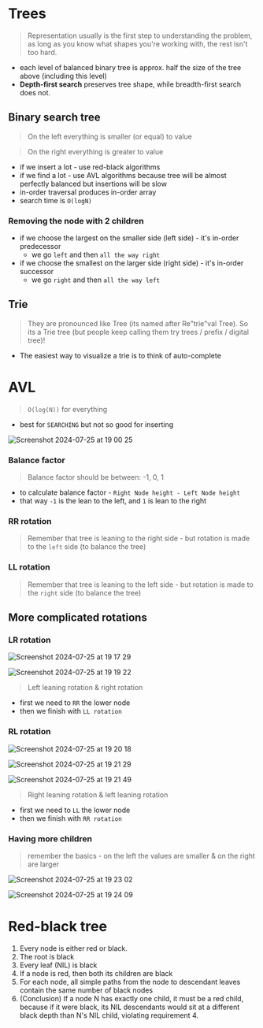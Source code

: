 # Trees
> Representation usually is the first step to understanding the problem, as long as you know what shapes you're working with, the rest isn't too hard.

- each level of balanced binary tree is approx. half the size of the tree above (including this level)
- **Depth-first search** preserves tree shape, while breadth-first search does not.

## Binary search tree
> On the left everything is smaller (or equal) to value

> On the right everything is greater to value
- if we insert a lot - use red-black algorithms
- if we find a lot - use AVL algorithms because tree will be almost perfectly balanced but insertions will be slow
- in-order traversal produces in-order array
- search time is `O(logN)`

### Removing the node with 2 children
- if we choose the largest on the smaller side (left side) - it's in-order predecessor
    - we go `left` and then `all the way right`
- if we choose the smallest on the larger side (right side) - it's in-order successor
    - we go `right` and then `all the way left`

## Trie
> They are pronounced like Tree (its named after Re"trie"val Tree). So its a Trie tree (but people keep calling them try trees / prefix / digital tree)!

- The easiest way to visualize a trie is to think of auto-complete

# AVL
> `O(log(N))` for everything
- best for `SEARCHING` but not so good for inserting 

![Screenshot 2024-07-25 at 19 00 25](https://github.com/user-attachments/assets/c3625778-4967-4675-b428-ea87de491ea8)

### Balance factor
> Balance factor should be between: -1, 0, 1

- to calculate balance factor - `Right Node height - Left Node height`
- that way `-1` is the lean to the left, and `1` is lean to the right

### RR rotation
> Remember that tree is leaning to the right side - but rotation is made to the `left` side (to balance the tree)

### LL rotation
> Remember that tree is leaning to the left side - but rotation is made to the `right` side (to balance the tree)

## More complicated rotations

### LR rotation
![Screenshot 2024-07-25 at 19 17 29](https://github.com/user-attachments/assets/fe6bd6d3-ff39-4dea-b741-9737f768b773)

![Screenshot 2024-07-25 at 19 19 22](https://github.com/user-attachments/assets/f414627a-a707-4deb-ae60-8be9eb87760f)

> Left leaning rotation & right rotation
- first we need to `RR` the lower node
- then we finish with `LL rotation`

### RL rotation
![Screenshot 2024-07-25 at 19 20 18](https://github.com/user-attachments/assets/21fd416b-d89b-432a-9fc4-2a2117afc8f6)

![Screenshot 2024-07-25 at 19 21 29](https://github.com/user-attachments/assets/eaa37c03-eca7-40da-b87b-cf7f04324409)

![Screenshot 2024-07-25 at 19 21 49](https://github.com/user-attachments/assets/03382f9b-4105-4440-a44b-3387c83fccd4)

> Right leaning rotation & left leaning rotation
- first we need to `LL` the lower node
- then we finish with `RR rotation`

### Having more children
> remember the basics - on the left the values are smaller & on the right are larger

![Screenshot 2024-07-25 at 19 23 02](https://github.com/user-attachments/assets/5dbb8886-60a1-40d1-a03f-ff11eacaa34b)

![Screenshot 2024-07-25 at 19 24 09](https://github.com/user-attachments/assets/1452f33c-9da0-4a6d-ac29-4a06817bcde2)

# Red-black tree

1. Every node is either red or black.
2. The root is black
3. Every leaf (NIL) is black
4. If a node is red, then both its children are black
5. For each node, all simple paths from the node to descendant leaves contain the same number of black nodes
6. (Conclusion) If a node N has exactly one child, it must be a red child, because if it were black, its NIL descendants would sit at a different black depth than N's NIL child, violating requirement 4.
